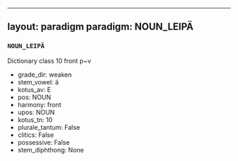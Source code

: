 
---
layout: paradigm
paradigm: NOUN_LEIPÄ
---
### ` NOUN_LEIPÄ `

Dictionary class 10 front p~v
* grade_dir: weaken
* stem_vowel: ä
* kotus_av: E
* pos: NOUN
* harmony: front
* upos: NOUN
* kotus_tn: 10
* plurale_tantum: False
* clitics: False
* possessive: False
* stem_diphthong: None
